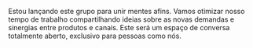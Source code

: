 Estou lançando este grupo para unir mentes afins. Vamos otimizar nosso tempo de trabalho compartilhando ideias sobre as novas demandas e sinergias entre produtos e canais. Este será um espaço de conversa totalmente aberto, exclusivo para pessoas como nós.
